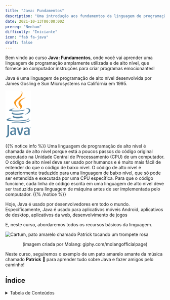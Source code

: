 ```yaml
---
title: "Java: Fundamentos"
description: "Uma introdução aos fundamentos da linguagem de programação Java"
date: 2021-10-13T00:00:00Z
prereq: "Nenhum"
difficulty: "Iniciante"
icon: "fab fa-java"
draft: false
---
```


Bem vindo ao curso <b>Java: Fundamentos</b>, onde você vai aprender uma linguagem de programação amplamente utilizada e de alto nível, que fornece ao computador instruções para criar programas emocionantes!

Java é uma linguagem de programação de alto nível desenvolvida por James Gosling e Sun Microsystems na Califórnia em 1995. 

<img src="images/logo.png" height="150" alt="Logotipo do Java de xícara de café com vapor e Java escrito em baixo" />

{{% notice info %}}
Uma linguagem de programação de alto nível é chamada de alto nível porque está a poucos passos do código original executado na Unidade Central de Processamento (CPU) de um computador. O código de alto nível deve ser usado por humanos e é muito mais fácil de entender do que o código de baixo nível. O código de alto nível é posteriormente traduzido para uma linguagem de baixo nível, que só pode ser entendida e executada por uma CPU específica. Para que o código funcione, cada linha de código escrita em uma linguagem de alto nível deve ser traduzida para linguagem de máquina antes de ser implementada pelo computador.
{{% /notice %}}

Hoje, Java é usado por desenvolvedores em todo o mundo. Especificamente, Java é usado para aplicativos móveis Android, aplicativos de desktop, aplicativos da web, desenvolvimento de jogos 

E, neste curso, abordaremos todos os recursos básicos da linguagem.

![Cartum, pato amarelo chamado Patrick tocando um trompete rosa](https://media.giphy.com/media/l49JKwmJLChtS6d44/giphy.gif) 

<p style="text-align: center;">(imagem criada por Molang: giphy.com/molangofficialpage)</p>

Neste curso, seguiremos o exemplo de um pato amarelo amante da música chamado <b>Patrick</b> 🐥 para aprender tudo sobre Java e fazer amigos pelo caminho!

## Índice

<details close>
<summary>Tabela de Conteúdos</summary>
{{% children /%}}
</details>
